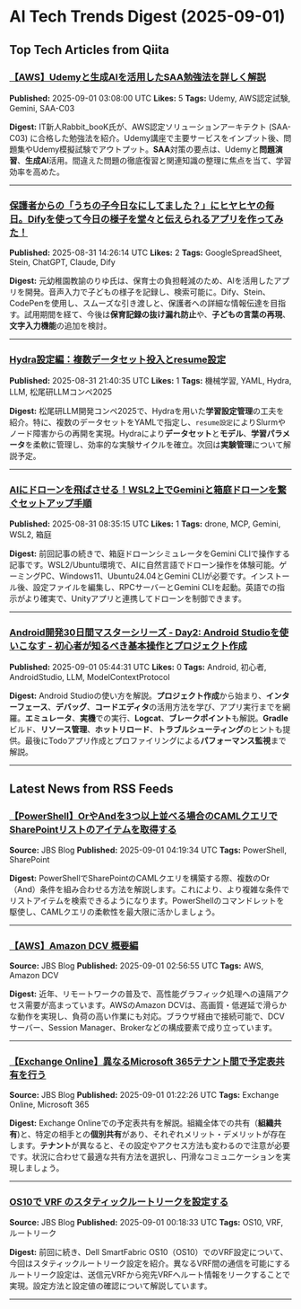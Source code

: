 # AI Tech Trends Digest (2025-09-01)


## Top Tech Articles from Qiita


### [【AWS】Udemyと生成AIを活用したSAA勉強法を詳しく解説](https://qiita.com/Rabbit_booK/items/56d97c293f278431b6b6)
**Published:** 2025-09-01 03:08:00 UTC
**Likes:** 5
**Tags:** Udemy, AWS認定試験, Gemini, SAA-C03

**Digest:**
IT新人Rabbit_booK氏が、AWS認定ソリューションアーキテクト (SAA-C03) に合格した勉強法を紹介。Udemy講座で主要サービスをインプット後、問題集やUdemy模擬試験でアウトプット。**SAA**対策の要点は、Udemyと**問題演習**、**生成AI**活用。間違えた問題の徹底復習と関連知識の整理に焦点を当て、学習効率を高めた。

---

### [保護者からの「うちの子今日なにしてました？」にヒヤヒヤの毎日。Difyを使って今日の様子を堂々と伝えられるアプリを作ってみた！](https://qiita.com/riyu_11/items/8808d8a4e9bc4ed21231)
**Published:** 2025-08-31 14:26:14 UTC
**Likes:** 2
**Tags:** GoogleSpreadSheet, Stein, ChatGPT, Claude, Dify

**Digest:**
元幼稚園教諭のりゆ氏は、保育士の負担軽減のため、AIを活用したアプリを開発。音声入力で子どもの様子を記録し、検索可能に。Dify、Stein、CodePenを使用し、スムーズな引き渡しと、保護者への詳細な情報伝達を目指す。試用期間を経て、今後は**保育記録の抜け漏れ防止**や、**子どもの言葉の再現**、**文字入力機能**の追加を検討。

---

### [Hydra設定編：複数データセット投入とresume設定](https://qiita.com/hiro7_2kae/items/c8496ee17c162703cda6)
**Published:** 2025-08-31 21:40:35 UTC
**Likes:** 1
**Tags:** 機械学習, YAML, Hydra, LLM, 松尾研LLMコンペ2025

**Digest:**
松尾研LLM開発コンペ2025で、Hydraを用いた**学習設定管理**の工夫を紹介。特に、複数のデータセットをYAMLで指定し、`resume設定`によりSlurmやノード障害からの再開を実現。Hydraにより**データセット**と**モデル**、**学習パラメータ**を柔軟に管理し、効率的な実験サイクルを確立。次回は**実験管理**について解説予定。

---

### [AIにドローンを飛ばさせる！WSL2上でGeminiと箱庭ドローンを繋ぐセットアップ手順](https://qiita.com/kanetugu2018/items/60c6fb3b906a430097fc)
**Published:** 2025-08-31 08:35:15 UTC
**Likes:** 1
**Tags:** drone, MCP, Gemini, WSL2, 箱庭

**Digest:**
前回記事の続きで、箱庭ドローンシミュレータをGemini CLIで操作する記事です。WSL2/Ubuntu環境で、AIに自然言語でドローン操作を体験可能。ゲーミングPC、Windows11、Ubuntu24.04とGemini CLIが必要です。インストール後、設定ファイルを編集し、RPCサーバーとGemini CLIを起動。英語での指示がより確実で、Unityアプリと連携してドローンを制御できます。

---

### [Android開発30日間マスターシリーズ - Day2: Android Studioを使いこなす - 初心者が知るべき基本操作とプロジェクト作成](https://qiita.com/555hamano/items/0c9cf6c08d5d86a6f78b)
**Published:** 2025-09-01 05:44:31 UTC
**Likes:** 0
**Tags:** Android, 初心者, AndroidStudio, LLM, ModelContextProtocol

**Digest:**
Android Studioの使い方を解説。**プロジェクト作成**から始まり、**インターフェース**、**デバッグ**、**コードエディタ**の活用方法を学び、アプリ実行までを網羅。**エミュレータ**、**実機**での実行、**Logcat**、**ブレークポイント**も解説。**Gradle**ビルド、**リソース管理**、**ホットリロード**、**トラブルシューティング**のヒントも提供。最後にTodoアプリ作成とプロファイリングによる**パフォーマンス監視**まで解説。

---

## Latest News from RSS Feeds


### [【PowerShell】OrやAndを3つ以上並べる場合のCAMLクエリでSharePointリストのアイテムを取得する](https://blog.jbs.co.jp/entry/2025/09/01/131934)
**Source:** JBS Blog
**Published:** 2025-09-01 04:19:34 UTC
**Tags:** PowerShell, SharePoint

**Digest:**
PowerShellでSharePointのCAMLクエリを構築する際、複数のOr（And）条件を組み合わせる方法を解説します。これにより、より複雑な条件でリストアイテムを検索できるようになります。PowerShellのコマンドレットを駆使し、CAMLクエリの柔軟性を最大限に活かしましょう。

---

### [【AWS】Amazon DCV 概要編](https://blog.jbs.co.jp/entry/2025/09/01/115655)
**Source:** JBS Blog
**Published:** 2025-09-01 02:56:55 UTC
**Tags:** AWS, Amazon DCV

**Digest:**
近年、リモートワークの普及で、高性能グラフィック処理への遠隔アクセス需要が高まっています。AWSのAmazon DCVは、高画質・低遅延で滑らかな動作を実現し、負荷の高い作業にも対応。ブラウザ経由で接続可能で、DCVサーバー、Session Manager、Brokerなどの構成要素で成り立っています。

---

### [【Exchange Online】異なるMicrosoft 365テナント間で予定表共有を行う](https://blog.jbs.co.jp/entry/2025/09/01/102226)
**Source:** JBS Blog
**Published:** 2025-09-01 01:22:26 UTC
**Tags:** Exchange Online, Microsoft 365

**Digest:**
Exchange Onlineでの予定表共有を解説。組織全体での共有（**組織共有**)と、特定の相手との**個別共有**があり、それぞれメリット・デメリットが存在します。**テナント**が異なると、その設定やアクセス方法も変わるので注意が必要です。状況に合わせて最適な共有方法を選択し、円滑なコミュニケーションを実現しましょう。

---

### [OS10で VRF のスタティックルートリークを設定する](https://blog.jbs.co.jp/entry/2025/09/01/091833)
**Source:** JBS Blog
**Published:** 2025-09-01 00:18:33 UTC
**Tags:** OS10, VRF, ルートリーク

**Digest:**
前回に続き、Dell SmartFabric OS10（OS10）でのVRF設定について、今回はスタティックルートリーク設定を紹介。異なるVRF間の通信を可能にするルートリーク設定は、送信元VRFから宛先VRFへルート情報をリークすることで実現。設定方法と設定値の確認について解説しています。

---